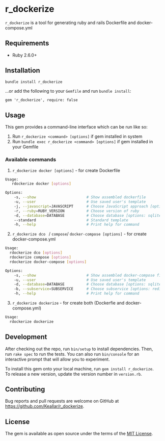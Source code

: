 # r_dockerize

 `r_dockerize` is a tool for generating ruby and rails Dockerfile and docker-compose.yml

## Requirements

* Ruby 2.6.0+

## Installation

```bash
bundle install r_dockerize
```
...or add the following to your `Gemfile` and run `bundle install`:
```
gem 'r_dockerize', require: false
```

## Usage

This gem provides a command-line interface which can be run like so:

1. Run `r_dockerize <command> [options]` if gem installed in system
2. Run `bundle exec r_dockerize <command> [options]` if gem installed in your Gemfile

### Available commands
1. `r_dockerize docker [options]` - for create Dockerfile
```bash
Usage:
   rdockerize docker [options]

Options:
    -s, --show                       # Show assembled dockerfile
    -u, --user                       # Use saved user's template
    -j, --javascript=JAVASCRIPT      # Choose JavaScript approach [options: npm, yarn]
    -r, --ruby=RUBY_VERSION          # Choose version of ruby
    -d, --database=DATABASE          # Choose database [options: sqlite]
    --standard                       # Standard template
    -h, --help                       # Print help for command
```
2. `r_dockerize dco ` / `compose`/ `docker-compose [options]` - for create docker-compose.yml
```bash
Usage:
  rdockerize dco [options]
  rdockerize compose [options]
  rdockerize docker-compose [options]

Options:
    -s, --show                       # Show assembled docker-compose file
    -u, --user                       # Use saved user's template
    -d, --database=DATABASE          # Choose database [options: sqlite]
    -b, --subservice=SUBSERVICE      # Choose subservice [options: redis rabbitmq sidekiq]
    -h, --help                       # Print help for command

```
3. `r_dockerize dockerize` - for create both (Dockerfie and docker-compose.yml)
```bash
Usage:
  rdockerize dockerize
```

## Development

After checking out the repo, run `bin/setup` to install dependencies. Then, run `rake spec` to run the tests. You can also run `bin/console` for an interactive prompt that will allow you to experiment.

To install this gem onto your local machine, run `gem install r_dockerize`. To release a new version, update the version number in `version.rb`.

## Contributing

Bug reports and pull requests are welcome on GitHub at https://github.com/Keallar/r_dockerize.

## License

The gem is available as open source under the terms of the [MIT License](https://opensource.org/licenses/MIT).
